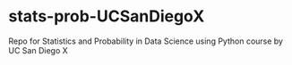 # stats-prob-UCSanDiegoX
Repo for Statistics and Probability in Data Science using Python course by UC San Diego X
